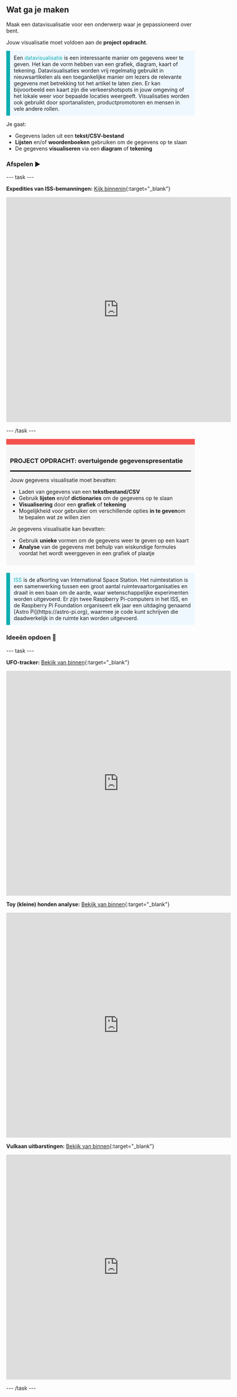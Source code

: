 ## Wat ga je maken

Maak een datavisualisatie voor een onderwerp waar je gepassioneerd over bent.

Jouw visualisatie moet voldoen aan de **project opdracht**.

<p style="border-left: solid; border-width:10px; border-color: #0faeb0; background-color: aliceblue; padding: 10px;">
Een <span style="color: #0faeb0">datavisualisatie</span> is een interessante manier om gegevens weer te geven. Het kan de vorm hebben van een grafiek, diagram, kaart of tekening. Datavisualisaties worden vrij regelmatig gebruikt in nieuwsartikelen als een toegankelijke manier om lezers de relevante gegevens met betrekking tot het artikel te laten zien. Er kan bijvoorbeeld een kaart zijn die verkeershotspots in jouw omgeving of het lokale weer voor bepaalde locaties weergeeft. Visualisaties worden ook gebruikt door sportanalisten, productpromotoren en mensen in vele andere rollen.
</p>

Je gaat:
+ Gegevens laden uit een **tekst/CSV-bestand**
+ **Lijsten** en/of **woordenboeken** gebruiken om de gegevens op te slaan
+ De gegevens **visualiseren** via een **diagram** of **tekening**

### Afspelen ▶️

--- task ---

**Expedities van ISS-bemanningen:** [Kijk binnenin](https://editor.raspberrypi.org/nl-NL/projects/data-iss-example){:target="_blank"}

<iframe src="https://editor.raspberrypi.org/nl-NL/embed/viewer/data-iss-example" width="600" height="600" frameborder="0" marginwidth="0" marginheight="0" allowfullscreen>
</iframe>

--- /task ---

<div style="border-top: 15px solid #f3524f; background-color: whitesmoke; margin-bottom: 20px; padding: 10px;">

### PROJECT OPDRACHT: overtuigende gegevenspresentatie
<hr style="border-top: 2px solid black;"> 

Jouw gegevens visualisatie moet bevatten:
+ Laden van gegevens van een **tekstbestand/CSV** 
+ Gebruik **lijsten** en/of **dictionaries** om de gegevens op te slaan
+ **Visualisering** door een **grafiek** of **tekening**
+ Mogelijkheid voor gebruiker om verschillende opties **in te geven**om te bepalen wat ze willen zien

Je gegevens visualisatie kan bevatten:
+ Gebruik **unieke** vormen om de gegevens weer te geven op een kaart
+ **Analyse** van de gegevens met behulp van wiskundige formules voordat het wordt weerggeven in een grafiek of plaatje

</div>

<p style="border-left: solid; border-width:10px; border-color: #0faeb0; background-color: aliceblue; padding: 10px;">
<span style="color: #0faeb0">ISS</span> is de afkorting van International Space Station. Het ruimtestation is een samenwerking tussen een groot aantal ruimtevaartorganisaties en draait in een baan om de aarde, waar wetenschappelijke experimenten worden uitgevoerd. Er zijn twee Raspberry Pi-computers in het ISS, en de Raspberry Pi Foundation organiseert elk jaar een uitdaging genaamd [Astro Pi](https://astro-pi.org), waarmee je code kunt schrijven die daadwerkelijk in de ruimte kan worden uitgevoerd.
</p>

### Ideeën opdoen 💭

--- task ---

**UFO-tracker:** [Bekijk van binnen](https://editor.raspberrypi.org/nl-NL/projects/data-ufo-example){:target="_blank"}

<iframe src="https://editor.raspberrypi.org/nl-NL/embed/viewer/data-ufo-example" width="600" height="600" frameborder="0" marginwidth="0" marginheight="0" allowfullscreen>
</iframe>

**Toy (kleine) honden analyse:** [Bekijk van binnen](https://editor.raspberrypi.org/nl-NL/projects/data-dogs-example){:target="_blank"}

<iframe src="https://editor.raspberrypi.org/nl-NL/embed/viewer/data-dogs-example" width="600" height="600" frameborder="0" marginwidth="0" marginheight="0" allowfullscreen>
</iframe>

**Vulkaan uitbarstingen:** [Bekijk van binnen](https://editor.raspberrypi.org/nl-NL/projects/data-volcano-example){:target="_blank"}

<iframe src="https://editor.raspberrypi.org/nl-NL/embed/viewer/data-volcano-example" width="600" height="600" frameborder="0" marginwidth="0" marginheight="0" allowfullscreen>
</iframe>

--- /task ---




